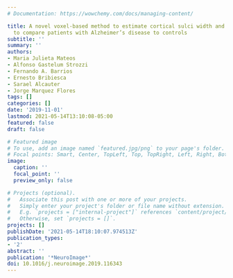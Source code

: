 ```yaml
---
# Documentation: https://wowchemy.com/docs/managing-content/

title: A novel voxel-based method to estimate cortical sulci width and its application
  to compare patients with Alzheimer’s disease to controls
subtitle: ''
summary: ''
authors:
- Maria Julieta Mateos
- Alfonso Gastelum Strozzi
- Fernando A. Barrios
- Ernesto Bribiesca
- Sarael Alcauter
- Jorge Marquez Flores
tags: []
categories: []
date: '2019-11-01'
lastmod: 2021-05-14T13:10:08-05:00
featured: false
draft: false

# Featured image
# To use, add an image named `featured.jpg/png` to your page's folder.
# Focal points: Smart, Center, TopLeft, Top, TopRight, Left, Right, BottomLeft, Bottom, BottomRight.
image:
  caption: ''
  focal_point: ''
  preview_only: false

# Projects (optional).
#   Associate this post with one or more of your projects.
#   Simply enter your project's folder or file name without extension.
#   E.g. `projects = ["internal-project"]` references `content/project/deep-learning/index.md`.
#   Otherwise, set `projects = []`.
projects: []
publishDate: '2021-05-14T18:10:07.974513Z'
publication_types:
- '2'
abstract: ''
publication: '*NeuroImage*'
doi: 10.1016/j.neuroimage.2019.116343
---
```

